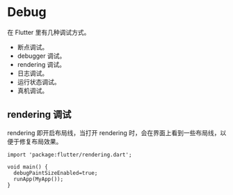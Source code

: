 # Debug

在 Flutter 里有几种调试方式。

* 断点调试。
* debugger 调试。
* rendering 调试。
* 日志调试。
* 运行状态调试。
* 真机调试。

## rendering 调试

rendering 即开启布局线，当打开 rendering 时，会在界面上看到一些布局线，以便于修复布局效果。

```text
import 'package:flutter/rendering.dart';

void main() {
  debugPaintSizeEnabled=true;
  runApp(MyApp());
}
```

